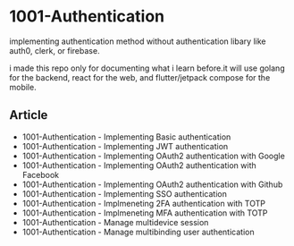 # 1001-Authentication
implementing authentication method without authentication libary like auth0, clerk, or firebase.

i made this repo only for documenting what i learn before.it will use golang for the backend, react for the web, and flutter/jetpack compose for the mobile.

## Article
- 1001-Authentication - Implementing Basic authentication
- 1001-Authentication - Implementing JWT authentication
- 1001-Authentication - Implementing OAuth2 authentication with Google
- 1001-Authentication - Implementing OAuth2 authentication with Facebook
- 1001-Authentication - Implementing OAuth2 authentication with Github
- 1001-Authentication - Implementing SSO authentication
- 1001-Authentication - Implmeneting 2FA authentication with TOTP
- 1001-Authentication - Implmeneting MFA authentication with TOTP
- 1001-Authentication - Manage multidevice session
- 1001-Authentication - Manage multibinding user authentication
